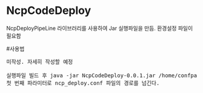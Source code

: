 # NcpCodeDeploy

NcpDeployPipeLine 라이브러리를 사용하여 Jar 실행파일을 만듬. 환경설정 파일이 필요함


#사용법
<pre>
미작성. 자세히 작성할 예정

실행파일 빌드 후 java -jar NcpCodeDeploy-0.0.1.jar /home/confpath
첫 번째 파라미터로 ncp_deploy.conf 파일의 경로를 넘긴다.
</pre>